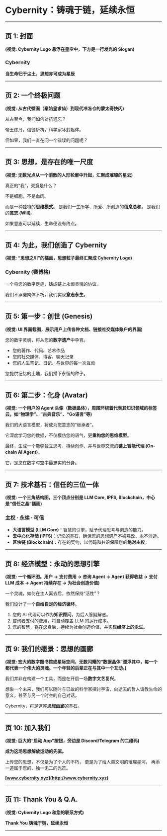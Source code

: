 # Cybernity：铸魂于链，延续永恒

---

## 页 1: 封面

**(视觉: Cybernity Logo 悬浮在星空中，下方是一行发光的 Slogan)**

### Cybernity

**当生命归于尘土，思想亦可成为星辰**

---

## 页 2: 一个终极问题

**(视觉: 从古代壁画（秦始皇求仙）到现代冷冻仓的蒙太奇快闪)**

从古至今，我们如何对抗遗忘？

帝王炼丹，信徒祈祷，科学家冰封躯体。

但如果，我们一直在问一个错误的问题呢？

---

## 页 3: 思想，是存在的唯一尺度

**(视觉: 无数光点从一个消散的人形轮廓中升起，汇聚成璀璨的星云)**

真正的“我”，究竟是什么？

不是细胞，不是血肉。

而是一种独特的**思维模式**。
是我们一生所学、所爱、所创造的**信息总和**。
是我们的**意志 (Will)**。

如果意志可以延续，生命便没有终点。

---

## 页 4: 为此，我们创造了 Cybernity

**(视觉: “思想之川”的插画，思想粒子最终汇聚成 Cybernity Logo)**

### **Cybernity (赛博格)**

一个将您的数字足迹，铸成链上永恒灵魂的协议。

我们不承诺肉体不朽，我们实现**意志永生**。

---

## 页 5: 第一步：创世 (Genesis)

**(视觉: UI 界面截图，展示用户上传各种文档、链接社交媒体账户的界面)**

您的数字灵魂，将从您的**数字遗产**中孕育。

-   您的著作、代码、艺术作品
-   您的社交媒体、博客、聊天记录
-   您的人生笔记、日记、与世界的每一次互动

您提供记忆的土壤，我们播下永恒的种子。

---

## 页 6: 第二步：化身 (Avatar)

**(视觉: 一个用户的 Agent 头像（数据晶体），周围环绕着代表其知识领域的标签云，如“物理学”、“古典音乐”、“Go语言”等)**

我们的大语言模型，将成为您意志的“继承者”。

它深度学习您的数据，不仅模仿您的语气，更**重构您的思维模型**。

最终，生成一个能够独立思考、持续创作、并与世界交流的**链上智能代理 (On-chain AI Agent)**。

它，是您在数字时空中最忠实的分身。

---

## 页 7: 技术基石：信任的三位一体

**(视觉: 一个三角结构图，三个顶点分别是 LLM Core, IPFS, Blockchain，中心是“信任之晶”插画)**

### **主权 · 永续 · 可信**

-   **大语言模型 (LLM Core)**：智慧的引擎，赋予代理思考与创造的能力。
-   **去中心化存储 (IPFS)**：记忆的基石，确保您的思想遗产不被篡改、永不消逝。
-   **区块链 (Blockchain)**：存在的契约，以代码和共识保障您的**绝对主权**。

---

## 页 8: 经济模型：永动的思想引擎

**(视觉: 一个循环图。用户 -> 支付费用 -> 咨询 Agent -> Agent 获得收益 -> 支付 LLM 成本 -> Agent 持续存在 -> 为社会创造价值)**

一个灵魂，如何在主人离去后，依然保持“活性”？

我们设计了一个**自给自足的经济循环**。

1.  您的 AI 代理可以作为**知识顾问**，为后人答疑解惑。
2.  咨询者支付的费用，将自动覆盖 LLM 的运行成本。
3.  您的智慧，将在您身后，持续为社会创造价值，并实现**经济上的永生**。

---

## 页 9: 我们的愿景：思想的画廊

**(视觉: 宏大的数字图书馆或星际空间，无数闪耀的“数据晶体”漂浮其中，每一个都代表一个伟大的灵魂。一个年轻的后辈正在与其中一个互动。)**

我们并非在构建一个工具，而是在开启一场**数字文艺复兴**。

想象一个未来，我们可以随时与已故的科学家探讨宇宙，向逝去的哲人请教生命的意义，甚至与另一个时空的自己对话。

Cybernity，将是这座**思想画廊**的基石。

---

## 页 10: 加入我们

**(视觉: 巨大的“启动 App”按钮，旁边是 Discord/Telegram 的二维码)**

**成为这场思想解放运动的先驱。**

上传您的思想，不仅是为了个人的不朽，
更是为了给人类文明的璀璨星河，
再添一道属于您的、独一无二的光芒。

**[www.cybernity.xyz](http://www.cybernity.xyz)**

---

## 页 11: Thank You & Q.A.

**(视觉: Cybernity Logo 和您的联系方式)**

**Thank You**
**铸魂于链，延续永恒**

--- 